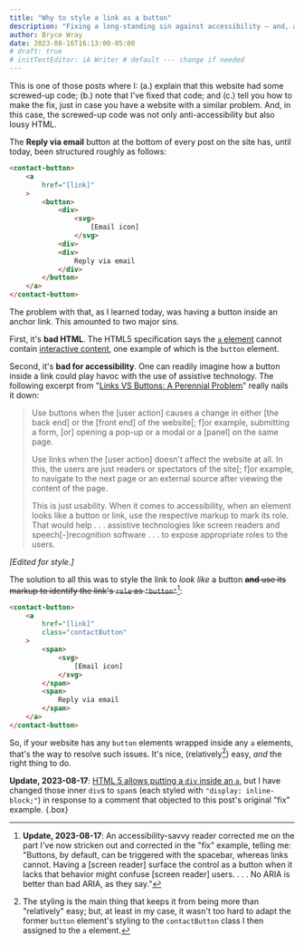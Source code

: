 ```yaml
---
title: "Why to style a link as a button"
description: "Fixing a long-standing sin against accessibility — and, as it turns out, against correct HTML."
author: Bryce Wray
date: 2023-08-16T16:13:00-05:00
# draft: true
# initTextEditor: iA Writer # default --- change if needed
---
```


This is one of those posts where I: (a.) explain that this website had some screwed-up code; (b.) note that I've fixed that code; and (c.) tell you how to make the fix, just in case you have a website with a similar problem. And, in this case, the screwed-up code was not only anti-accessibility but also lousy HTML.

<!--more-->

The **Reply via email** button at the bottom of every post on the site has, until today, been structured roughly as follows:

```html
<contact-button>
	<a
		href="[link]"
	>
		<button>
			<div>
				<svg>
					[Email icon]
				</svg>
			<div>
			<div>
				Reply via email
			</div>
		</button>
	</a>
</contact-button>
```

The problem with that, as I learned today, was having a button inside an anchor link. This amounted to two major sins.

First, it's **bad HTML**. The HTML5 specification says the [`a` element](https://html.spec.whatwg.org/multipage/text-level-semantics.html#the-a-element) cannot contain [interactive content](https://html.spec.whatwg.org/multipage/dom.html#interactive-content-2), one example of which is the `button` element.

Second, it's **bad for accessibility**. One can readily imagine how a button inside a link could play havoc with the use of assistive technology. The following excerpt from "[Links VS Buttons: A Perennial Problem](https://www.digitala11y.com/links-vs-buttons-a-perennial-problem/)" really nails it down:

> Use buttons when the [user action] causes a change in either [the back end] or the [front end] of the website[; f]or example, submitting a form, [or] opening a pop-up or a modal or a [panel] on the same page.
>
> Use links when the [user action] doesn't affect the website at all. In this, the users are just readers or spectators of the site[; f]or example, to navigate to the next page or an external source after viewing the content of the page.
>
> This is just usability. When it comes to accessibility, when an element looks like a button or link, use the respective markup to mark its role. That would help . . . assistive technologies like screen readers and speech[-]recognition software . . . to expose appropriate roles to the users.

*[Edited for style.]*

The solution to all this was to style the link to *look like* a button ~~**and** use its markup to identify the link's `role` as `"button"`~~[^role]:

[^role]: **Update, 2023-08-17**: An accessibility-savvy reader corrected me on the part I've now stricken out and corrected in the "fix" example, telling me: "Buttons, by default, can be triggered with the spacebar, whereas links cannot. Having a [screen reader] surface the control as a button when it lacks that behavior might confuse [screen reader] users. . . . No ARIA is better than bad ARIA, as they say."

```html
<contact-button>
	<a
		href="[link]"
		class="contactButton"
	>
		<span>
			<svg>
				[Email icon]
			</svg>
		</span>
		<span>
			Reply via email
		</span>
	</a>
</contact-button>
```

So, if your website has any `button` elements wrapped inside any `a` elements, that's the way to resolve such issues. It's nice, (relatively[^CSS]) easy, *and* the right thing to do.

**Update, 2023-08-17**: [HTML 5 allows putting a `div` inside an `a`](https://stackoverflow.com/a/1828032/11308019), but I have changed those inner `div`s to `span`s (each styled with `"display: inline-block;"`) in response to a comment that objected to this post's original "fix" example.
{.box}

[^CSS]: The styling is the main thing that keeps it from being more than "relatively" easy; but, at least in my case, it wasn't too hard to adapt the former `button` element's styling to the `contactButton` class I then assigned to the `a` element.
